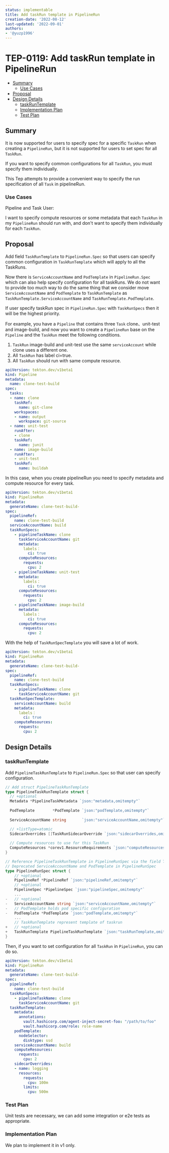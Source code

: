 ```yaml
---
status: implementable
title: Add taskRun template in PipelineRun
creation-date: '2022-08-12'
last-updated: '2022-09-01'
authors:
- '@yuzp1996'
---
```


# TEP-0119: Add taskRun template in PipelineRun

<!-- toc -->
- [Summary](#summary)
  - [Use Cases](#use-cases)
- [Proposal](#proposal)
- [Design Details](#design-details)
  - [taskRunTemplate](#implement)
  - [Implementation Plan](#implementation-plan)
  - [Test Plan](#test-plan)
  

<!-- /toc -->

## Summary
It is now supported for users to specify spec for a specific `TaskRun` when creating a `PipelineRun`, but it is not supported for users to set spec for all `TaskRun`.

If you want to specify common configurations for all `TaskRun`, you must specify them individually.

This Tep attempts to provide a convenient way to specify the run specification of all `Task` in pipelineRun.

### Use Cases
Pipeline and Task User:

I want to specify compute resources or some metadata that each `TaskRun` in my `PipelineRun` should run with, and don't want to specify them individually for each `TaskRun`.

## Proposal
Add field `TaskRunTemplate` to `PipelineRun.Spec` so that users can specify common configuration in `TaskRunTemplate` which will apply to all the TaskRuns.

Now there is `ServiceAccountName` and `PodTemplate` in `PipelineRun.Spec` which can also help specify configuration for all taskRuns. We do not want to provide too much way to 
do the same thing that we consider move `ServiceAccountName` and `PodTemplate` to `TaskRunTemplate` as `TaskRunTemplate.ServiceAccountName` and `TaskRunTemplate.PodTemplate`.

If user specify taskRun spec in `PipelineRun.Spec` with `TaskRunSpecs` then it will be the highest priority.

For example, you have a `Pipeline` that contains three `Task` clone、unit-test and image-build, and now you want to create a `PipelineRun` base on the `Pipeline` and the `TaskRun` meet the following conditions.
1. `TaskRun` image-build and unit-test use the same `serviceAccount` while clone uses a different one.
2. All `TaskRun` has label ci=true.
3. All `TaskRun` should run with same compute resource. 

```yaml
apiVersion: tekton.dev/v1beta1
kind: Pipeline
metadata:
  name: clone-test-build
spec:
  tasks:
  - name: clone
    taskRef:
      name: git-clone
    workspaces:
    - name: output
      workspace: git-source
  - name: unit-test
    runAfter:
    - clone
    taskRef:
      name: junit
  - name: image-build
    runAfter:
    - unit-test
    taskRef:
      name: buildah

```

In this case, when you create pipelineRun you need to specify metadata and compute resource for every task.
```yaml
apiVersion: tekton.dev/v1beta1
kind: PipelineRun
metadata:
  generateName: clone-test-build-
spec:
  pipelineRef:
    name: clone-test-build
  serviceAccountName: build
  taskRunSpecs:
    - pipelineTaskName: clone
      taskServiceAccountName: git
      metadata:
        labels：
          ci: true
      computeResources:
        requests:
          cpu: 2
    - pipelineTaskName: unit-test
      metadata:
        labels：
          ci: true
      computeResources:
        requests:
          cpu: 2
    - pipelineTaskName: image-build
      metadata:
        labels：
          ci: true
      computeResources:
        requests:
          cpu: 2
```

With the help of `TaskRunSpecTemplate` you will save a lot of work.
```yaml
apiVersion: tekton.dev/v1beta1
kind: PipelineRun
metadata:
  generateName: clone-test-build-
spec:
  pipelineRef:
    name: clone-test-build
  taskRunSpecs:
    - pipelineTaskName: clone
      taskServiceAccountName: git
  taskRunSpecTemplate:
    serviceAccountName: build
    metadata:
      labels：
        ci: true
    computeResources:
      requests:
        cpu: 2

```

## Design Details
### taskRunTemplate
Add `PipelineTaskRunTemplate` to `PipelineRun.Spec` so that user can specify configuration.
```go
// Add struct PipelineTaskRunTemplate
type PipelineTaskRunTemplate struct {
  // +optional
  Metadata *PipelineTaskMetadata `json:"metadata,omitempty"`
  
  PodTemplate        *PodTemplate `json:"podTemplate,omitempty"`
  
  ServiceAccountName string       `json:"serviceAccountName,omitempty"`

  // +listType=atomic
  SidecarOverrides []TaskRunSidecarOverride `json:"sidecarOverrides,omitempty"`
  
  // Compute resources to use for this TaskRun
  ComputeResources *corev1.ResourceRequirements `json:"computeResources,omitempty"`
}

// Reference PipelineTaskRunTemplate in PipelineRunSpec via the field TaskRunTemplate
// Deprecated ServiceAccountName and PodTemplate in PipelineRunSpec
type PipelineRunSpec struct {
	// +optional
	PipelineRef *PipelineRef `json:"pipelineRef,omitempty"`
	// +optional
	PipelineSpec *PipelineSpec `json:"pipelineSpec,omitempty"`
	...
-   // +optional
-   ServiceAccountName string `json:"serviceAccountName,omitempty"`
-   // PodTemplate holds pod specific configuration
-   PodTemplate *PodTemplate `json:"podTemplate,omitempty"`
    ...
    // TaskRunTemplate represent template of taskrun
+	// +optional
+	TaskRunTemplate PipelineTaskRunTemplate `json:"taskRunTemplate,omitempty"`
}

```

Then, if you want to set configuration for all `TaskRun` in `PipelineRun`, you can do so.
```yaml
apiVersion: tekton.dev/v1beta1
kind: PipelineRun
metadata:
  generateName: clone-test-build-
spec:
  pipelineRef:
    name: clone-test-build
  taskRunSpecs:
    - pipelineTaskName: clone
      taskServiceAccountName: git
  taskRunTemplate:
    metadata:
      annotations:
        vault.hashicorp.com/agent-inject-secret-foo: "/path/to/foo"
        vault.hashicorp.com/role: role-name
    podTemplate:
      nodeSelector:
        disktype: ssd
    serviceAccountName: build
    computeResources:
      requests:
        cpu: 2
    sidecarOverrides:
    - name: logging
      resources:
        requests:
          cpu: 100m
        limits:
          cpu: 500m
```


### Test Plan
Unit tests are necessary, we can add some integration or e2e tests as appropriate.

### Implementation Plan
We plan to implement it in v1 only.

